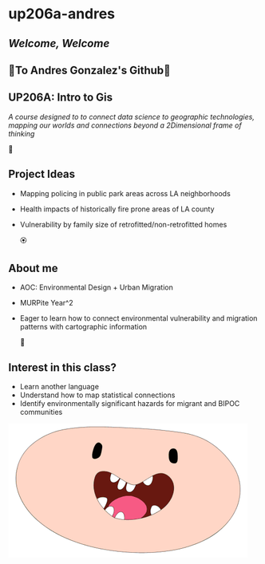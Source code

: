 # up206a-andres
## *Welcome, Welcome*
## :sunflower:**To Andres Gonzalez's Github**:sunflower:

## UP206A: Intro to Gis

*A course designed to to connect data science to geographic technologies, mapping our worlds and connections beyond a 2Dimensional frame of thinking*

:white_flower:

## Project Ideas
* Mapping policing in public park areas across LA neighborhoods
* Health impacts  of historically fire prone areas of LA county
* Vulnerability by family size of retrofitted/non-retrofitted homes

	:rosette:

## About me
* AOC: Environmental Design + Urban Migration
* MURPite Year^2
* Eager to learn how to connect environmental vulnerability and migration patterns with cartographic information

	:hibiscus:

## Interest in this class?
* Learn another language
* Understand how to map statistical connections
* Identify environmentally significant hazards for migrant and BIPOC communities

![GitHub Logo](/giphy.gif)
